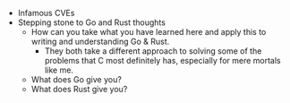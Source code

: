 - Infamous CVEs
- Stepping stone to Go and Rust thoughts
	- How can you take what you have learned here and apply this to writing and understanding Go & Rust.
		- They both take a different approach to solving some of the problems that C most definitely has, especially for mere mortals like me.
	- What does Go give you?
	- What does Rust give you?